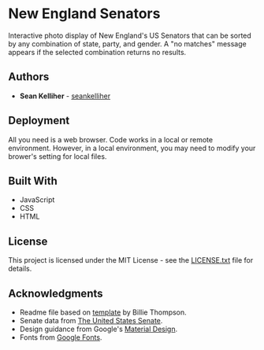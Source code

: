 # New England Senators

Interactive photo display of New England's US Senators that can be sorted by any combination of state, party, and gender. A "no matches" message appears if the selected combination returns no results.

## Authors

* **Sean Kelliher** - [seankelliher](https://github.com/seankelliher)

## Deployment

All you need is a web browser. Code works in a local or remote environment. However, in a local environment, you may need to modify your brower's setting for local files.

## Built With

* JavaScript
* CSS
* HTML

## License

This project is licensed under the MIT License - see the [LICENSE.txt](LICENSE.txt) file for details.

## Acknowledgments

* Readme file based on [template](https://gist.github.com/PurpleBooth/109311bb0361f32d87a2) by Billie Thompson.
* Senate data from [The United States Senate](https://www.senate.gov).
* Design guidance from Google's [Material Design](https://material.io/design).
* Fonts from [Google Fonts](https://fonts.google.com).